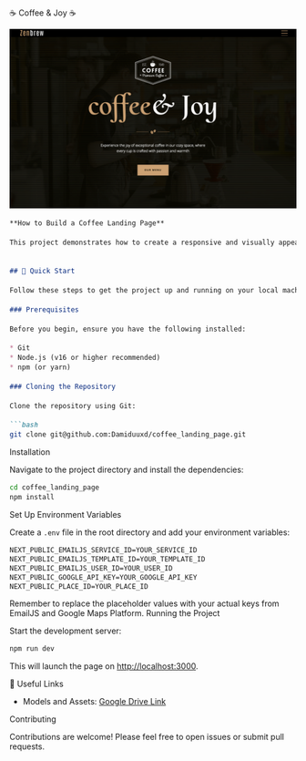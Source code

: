  ☕ Coffee & Joy ☕ 

<img src="public/bg.png" alt="Banner Image" />

```markdown
**How to Build a Coffee Landing Page**

This project demonstrates how to create a responsive and visually appealing coffee-themed<br> landing page using React, Next.js, Tailwind CSS, Framer Motion, and GSAP.<br> We combine smooth animations with a sleek design to showcase coffee products dynamically <br>and professionally.


## 🚀 Quick Start

Follow these steps to get the project up and running on your local machine.

### Prerequisites

Before you begin, ensure you have the following installed:

* Git
* Node.js (v16 or higher recommended)
* npm (or yarn)

### Cloning the Repository

Clone the repository using Git:

```bash
git clone git@github.com:Damiduuxd/coffee_landing_page.git
```

 Installation

Navigate to the project directory and install the dependencies:

```bash
cd coffee_landing_page
npm install
```

 Set Up Environment Variables

Create a `.env` file in the root directory and add your environment variables:

```
NEXT_PUBLIC_EMAILJS_SERVICE_ID=YOUR_SERVICE_ID
NEXT_PUBLIC_EMAILJS_TEMPLATE_ID=YOUR_TEMPLATE_ID
NEXT_PUBLIC_EMAILJS_USER_ID=YOUR_USER_ID
NEXT_PUBLIC_GOOGLE_API_KEY=YOUR_GOOGLE_API_KEY
NEXT_PUBLIC_PLACE_ID=YOUR_PLACE_ID
```

Remember to replace the placeholder values with your actual keys from EmailJS and Google Maps Platform.
 Running the Project

Start the development server:

```bash
npm run dev
```

This will launch the page on [http://localhost:3000](http://localhost:3000).

 🔗 Useful Links

- Models and Assets: [Google Drive Link](https://drive.google.com/file/d/1uiYBBLvtv-yfIL4AISiPLYYQpY-fkRAE/view)

 Contributing

Contributions are welcome! Please feel free to open issues or submit pull requests.

